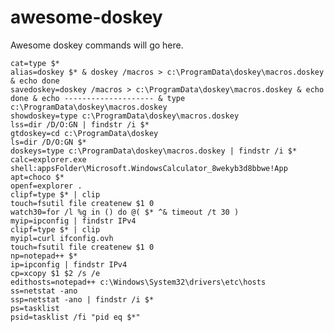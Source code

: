 # awesome-doskey
Awesome doskey commands will go here.

    cat=type $* 
    alias=doskey $* & doskey /macros > c:\ProgramData\doskey\macros.doskey & echo done
    savedoskey=doskey /macros > c:\ProgramData\doskey\macros.doskey & echo done & echo -------------------- & type c:\ProgramData\doskey\macros.doskey
    showdoskey=type c:\ProgramData\doskey\macros.doskey
    lss=dir /D/O:GN | findstr /i $*
    gtdoskey=cd c:\ProgramData\doskey
    ls=dir /D/O:GN $* 
    doskeys=type c:\ProgramData\doskey\macros.doskey | findstr /i $*
    calc=explorer.exe shell:appsFolder\Microsoft.WindowsCalculator_8wekyb3d8bbwe!App 
    apt=choco $* 
    openf=explorer . 
    clipf=type $* | clip 
    touch=fsutil file createnew $1 0 
    watch30=for /l %g in () do @( $* ^& timeout /t 30 )
    myip=ipconfig | findstr IPv4
    clipf=type $* | clip
    myipl=curl ifconfig.ovh
    touch=fsutil file createnew $1 0
    np=notepad++ $*
    ip=ipconfig | findstr IPv4
    cp=xcopy $1 $2 /s /e
    edithosts=notepad++ c:\Windows\System32\drivers\etc\hosts
    ss=netstat -ano
    ssp=netstat -ano | findstr /i $*
    ps=tasklist
    psid=tasklist /fi "pid eq $*"
